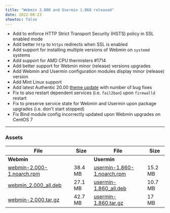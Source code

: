 ```yaml
---
title: "Webmin 2.000 and Usermin 1.860 released"
date: 2022-08-23
showtoc: false
---
```


* Add to enforce HTTP Strict Transport Security (HSTS) policy in SSL enabled mode
* Add better `http` to `https` redirects when SSL is enabled
* Add support for installing multiple versions of Webmin on `systemd` systems
* Add support for AMD CPU thermisters #1714
* Add better support for Webmin minor (release) versions upgrades
* Add Webmin and Usermin configuration modules display minor (release) version
* Add Mint Linux support
* Add latest Authentic 20.00 [theme update](https://github.com/webmin/authentic-theme/releases/tag/20.00) with number of bug fixes
* Fix to also restart dependent services (i.e. `fail2ban`) upon `firewalld` restart
* Fix to preserve service state for Webmin and Usermin upon package upgrades (i.e. don't start stopped)
* Fix Bind module config incorrectly updated upon Webmin upgrades on CentOS 7

---

### Assets

| File                       | Size | File                       | Size |
| -------------------------- | -----| -------------------------- | ---- |
| **Webmin**                 |      | **Usermin**                |      |
|[webmin-2.000-1.noarch.rpm](https://github.com/webmin/webmin/releases/download/2.000/webmin-2.000-1.noarch.rpm) | 38.4 MB | [usermin-1.860-1.noarch.rpm](https://github.com/webmin/usermin/releases/download/1.860/usermin-1.860-1.noarch.rpm) | 15.2 MB |
|[webmin_2.000_all.deb](https://github.com/webmin/webmin/releases/download/2.000/webmin_2.000_all.deb)           | 27.1 MB | [usermin-1.860_all.deb](https://github.com/webmin/usermin/releases/download/1.860/usermin_1.860_all.deb)           | 10.7 MB |
|[webmin-2.000.tar.gz](https://github.com/webmin/webmin/releases/download/2.000/webmin-2.000.tar.gz)             | 42.7 MB | [usermin-1.860.tar.gz](https://github.com/webmin/usermin/releases/download/1.860/usermin-1.860.tar.gz)             | 17 MB   |

